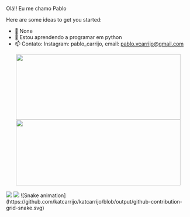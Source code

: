 Olá!! Eu me chamo Pablo


Here are some ideas to get you started:

- 🔭 None
- 🌱 Estou aprendendo a programar em python 
- 📫 Contato: Instagram: pablo_carrijo, email: pablo.vcarrijo@gmail.com

<div align="center">
  <a href="https://github.com/katcarrijo">
  <img height="180em" width="450em" src="https://github-readme-stats.vercel.app/api?username=katcarrijo&show_icons=true&theme=tokyonight&include_all_commits=true&count_private=true"/>
  <img height="180em" width="450em" src="https://github-readme-stats.vercel.app/api/top-langs/?username=katcarrijo&layout=compact&langs_count=7&theme=tokyonight"/>
</div>

<div style="display: inline_block"><br>
  <a href="https://instagram.com/https://www.instagram.com/pablo_carrijo/" target="_blank"><img src="https://img.shields.io/badge/-Instagram-%23E4405F?style=for-the-badge&logo=instagram&logoColor=black" target="_blank"></a>
    <a href = "mailto:pablo.vcarrijo@gmail.com"><img src="https://img.shields.io/badge/-Gmail-%23333?style=for-the-badge&logo=gmail&logoColor=red" target="_blank"></a>
  ![Snake animation](https://github.com/katcarrijo/katcarrijo/blob/output/github-contribution-grid-snake.svg)
 
</div>
